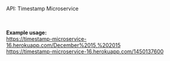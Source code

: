API: Timestamp Microservice
        <p>
            <br><br><b>
		Example usage:</b> <br> https://timestamp-microservice-16.herokuapp.com/December%2015,%202015
            <br> https://timestamp-microservice-16.herokuapp.com/1450137600
            <br>
        </p>
